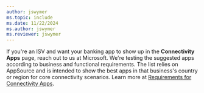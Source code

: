 ```yaml
---
author: jswymer
ms.topic: include
ms.date: 11/22/2024
ms.author: jswymer
ms.reviewer: jswymer
---
```

If you're an ISV and want your banking app to show up in the **Connectivity Apps** page, reach out to us at Microsoft. We're testing the suggested apps according to business and functional requirements. The list relies on AppSource and is intended to show the best apps in that business's country or region for core connectivity scenarios. Learn more at [Requirements for Connectivity Apps](../compliance/connectivity-apps-requirements.md).  

